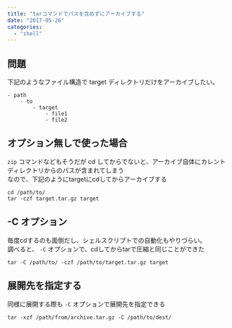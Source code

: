 ```yaml
---
title: "tarコマンドでパスを含めずにアーカイブする"
date: "2017-05-26"
categories: 
  - "shell"
---
```


## 問題

下記のようなファイル構造で target ディレクトリだけをアーカイブしたい。

```
- path
    - to
        - target
            - file1
            - file2
```

## オプション無しで使った場合

`zip` コマンドなどもそうだが cd してからでないと、アーカイブ自体にカレントディレクトリからのパスが含まれてしまう  
なので、下記のようにtargetにcdしてからアーカイブする

```
cd /path/to/
tar -czf target.tar.gz target
```

## \-C オプション

毎度cdするのも面倒だし、シェルスクリプトでの自動化もやりづらい。  
調べると、 `-C` オプションで、cdしてからtarで圧縮と同じことができた

```
tar -C /path/to/ -czf /path/to/target.tar.gz target
```

## 展開先を指定する

同様に展開する際も `-C` オプションで展開先を指定できる

```
tar -xzf /path/from/archive.tar.gz -C /path/to/dest/
```
